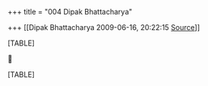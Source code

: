 +++
title = "004 Dipak Bhattacharya"

+++
[[Dipak Bhattacharya	2009-06-16, 20:22:15 [Source](https://groups.google.com/g/bvparishat/c/RaD9Tf_a4EM)]]



[TABLE]



[TABLE]

